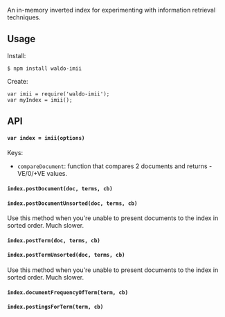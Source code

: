 An in-memory inverted index for experimenting with information retrieval techniques.

## Usage

Install:

    $ npm install waldo-imii

Create:

    var imii = require('waldo-imii');
    var myIndex = imii();

## API

#### `var index = imii(options)`

Keys:

  * `compareDocument`: function that compares 2 documents and returns -VE/0/+VE values.

#### `index.postDocument(doc, terms, cb)`

#### `index.postDocumentUnsorted(doc, terms, cb)`

Use this method when you're unable to present documents to the index in sorted order. Much slower.

#### `index.postTerm(doc, terms, cb)`

#### `index.postTermUnsorted(doc, terms, cb)`

Use this method when you're unable to present documents to the index in sorted order. Much slower.

#### `index.documentFrequencyOfTerm(term, cb)`

#### `index.postingsForTerm(term, cb)`